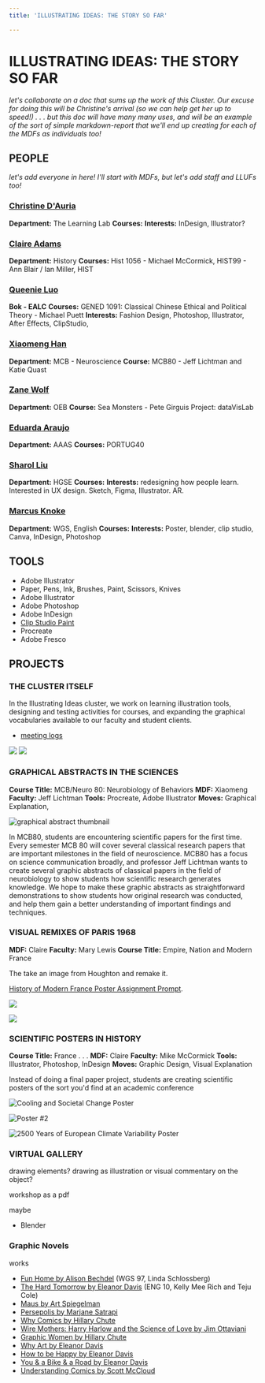```yaml
---
title: 'ILLUSTRATING IDEAS: THE STORY SO FAR'

---
```


# ILLUSTRATING IDEAS: THE STORY SO FAR

*let's collaborate on a doc that sums up the work of this Cluster. Our excuse for doing this will be Christine's arrival (so we can help get her up to speed!) . . . but this doc will have many many uses, and will be an example of the sort of simple markdown-report that we'll end up creating for each of the MDFs as individuals too!*

## PEOPLE

*let's add everyone in here! I'll start with MDFs, but let's add staff and LLUFs too!*

### [Christine D'Auria](/need-link)
**Department:** The Learning Lab
**Courses:**
**Interests:** InDesign, Illustrator?

### [Claire Adams](/1O1-Vf71Raqvf2QRgRjiQg)
**Department:** History
**Courses:** Hist 1056 - Michael McCormick, HIST99 - Ann Blair / Ian Miller, HIST 

### [Queenie Luo](/kWSZ3xTjRRiNtZZY4NoTuA)
**Bok - EALC**
**Courses:** GENED 1091: Classical Chinese Ethical and Political Theory - Michael Puett
**Interests:** Fashion Design, Photoshop, Illustrator, After Effects, ClipStudio, 

### [Xiaomeng Han](/VkSfif98Qi-T5rJkX17yEw)
**Department:** MCB - Neuroscience
**Course:** MCB80 - Jeff Lichtman and Katie Quast

### [Zane Wolf](/jep5aiPnTwOA02YuRQyX7Q)
**Department:** OEB
**Course:** Sea Monsters - Pete Girguis
Project: dataVisLab

### [Eduarda Araujo](/cyQdS9SDSM6G1-p5o81QYA)
**Department:** AAAS
**Courses:** PORTUG40

### [Sharol Liu](/a7RkumDORX-QiGwazsnXsQ)
**Department:** HGSE
**Courses:** 
**Interests:** redesigning how people learn. Interested in UX design. Sketch, Figma, Illustrator. AR. 

### [Marcus Knoke](/x0Bus_gZRlC-8akEc_BShA)
**Department:** WGS, English
**Courses:** 
**Interests:** Poster, blender, clip studio, Canva, InDesign, Photoshop

## TOOLS

* Adobe Illustrator
* Paper, Pens, Ink, Brushes, Paint, Scissors, Knives
* Adobe Illustrator
* Adobe Photoshop
* Adobe InDesign
* [Clip Studio Paint](https://www.clipstudio.net/en/)
* Procreate
* Adobe Fresco

## PROJECTS

### THE CLUSTER ITSELF

In the Illustrating Ideas cluster, we work on learning illustration tools, designing and testing activities for courses, and expanding the graphical vocabularies available to our faculty and student clients.
* [meeting logs](https://hackmd.io/1Fi0BuwaTeeOGWtD4Y-SjA)

![](https://files.slack.com/files-pri/T0HTW3H0V-F02L2BRSUNM/workshop_sketch.jpg?pub_secret=ab7afa92fe)
![](https://files.slack.com/files-pri/T0HTW3H0V-F02L4LXLBU3/final.jpg?pub_secret=0bc10e63a8)


### GRAPHICAL ABSTRACTS IN THE SCIENCES

**Course Title:** MCB/Neuro 80: Neurobiology of Behaviors 
**MDF:** Xiaomeng
**Faculty:** Jeff Lichtman
**Tools:** Procreate, Adobe Illustrator
**Moves:** Graphical Explanation, 

![graphical abstract thumbnail](https://files.slack.com/files-pri/T0HTW3H0V-F02EU2523U3/graphical_abstract_thumbnail.png?pub_secret=e1e3d7f319)

In MCB80, students are encountering scientific papers for the first time. Every semester MCB 80 will cover several classical research papers that are important milestones in the field of neuroscience. MCB80 has a focus on science communication broadly, and professor Jeff Lichtman wants to create several graphic abstracts of classical papers in the field of neurobiology to show students how scientific research generates knowledge. We hope to make these graphic abstracts as straightforward demonstrations to show students how original research was conducted, and help them gain a better understanding of important findings and techniques.


### VISUAL REMIXES OF PARIS 1968 

**MDF:** Claire
**Faculty:** Mary Lewis
**Course Title:** Empire, Nation and Modern France 

The take an image from Houghton and remake it.

[History of Modern France Poster Assignment Prompt](https://slack-files.com/T0HTW3H0V-F02LCCA370A-66111e841b).

![](https://files.slack.com/files-pri/T0HTW3H0V-F02LG8ASSGJ/claire-68-004.jpg?pub_secret=302bc7a973)

![](https://files.slack.com/files-pri/T0HTW3H0V-F02LG29SW2E/claire-68-001.jpg?pub_secret=f285a69731)

### SCIENTIFIC POSTERS IN HISTORY

**Course Title:** France . . . 
**MDF:** Claire
**Faculty:** Mike McCormick
**Tools:** Illustrator, Photoshop, InDesign
**Moves:** Graphic Design, Visual Explanation

Instead of doing a final paper project, students are creating scientific posters of the sort you'd find at an academic conference

![Cooling and Societal Change Poster](https://files.slack.com/files-pri/T0HTW3H0V-F02M3PTH7L5/img_8327.jpeg?pub_secret=fb1d82635a)

![Poster #2](https://files.slack.com/files-pri/T0HTW3H0V-F02M3PTV7B7/img_8330.jpeg?pub_secret=92782568ae)

![2500 Years of European Climate Variability Poster](https://files.slack.com/files-pri/T0HTW3H0V-F02MWDYFTKJ/img_8331_2.jpeg?pub_secret=1dbf6dad80)


### VIRTUAL GALLERY

drawing elements? drawing as illustration or visual commentary on the object?

workshop as a pdf

maybe
* Blender


### Graphic Novels

works
* [Fun Home by Alison Bechdel](https://www.amazon.com/Fun-Home-Tragicomic-Alison-Bechdel/dp/0618871713/ref=sr_1_1?keywords=fun+home&qid=1636994359&sr=8-1) (WGS 97, Linda Schlossberg)
* [The Hard Tomorrow by Eleanor Davis](https://www.amazon.com/Hard-Tomorrow-Eleanor-Davis/dp/1770463739/ref=sr_1_1?keywords=the+hard+tomorrow&qid=1636994409&sr=8-1) (ENG 10, Kelly Mee Rich and Teju Cole)
* [Maus by Art Spiegelman](https://www.amazon.com/Complete-Maus-Art-Spiegelman/dp/0679406417/ref=sr_1_2?crid=2580F8EXIWQV9&keywords=maus+art+spiegelman&qid=1637092671&sprefix=maus+art+spiegel%2Caps%2C469&sr=8-2)
* [Persepolis by Marjane Satrapi](https://www.amazon.com/Persepolis-Childhood-Pantheon-Graphic-Library/dp/037571457X/ref=sr_1_1?crid=2RDCLADPTBV4O&keywords=persepolis+marjane+satrapi&qid=1637092696&sprefix=persepolis+marja%2Caps%2C193&sr=8-1)
* [Why Comics by Hillary Chute](https://www.amazon.com/Why-Comics-Underground-Hillary-Chute/dp/0062476807/ref=sr_1_1?keywords=why+comics+hillary+chute&qid=1637092715&sr=8-1)
* [Wire Mothers: Harry Harlow and the Science of Love by Jim Ottaviani](https://www.amazon.com/Wire-Mothers-Harry-Harlow-Science/dp/097880371X/ref=sr_1_1?keywords=wire+mothers+jim+ottaviani&qid=1637092737&sr=8-1)
* [Graphic Women by Hillary Chute](https://www.amazon.com/Graphic-Women-Narrative-Contemporary-Culture/dp/0231150636/ref=sr_1_1?keywords=graphic+women+hillary+chute&qid=1637092762&sr=8-1)
* [Why Art by Eleanor Davis](https://www.amazon.com/Why-Art-Eleanor-Davis-ebook/dp/B0787KGZVF/ref=sr_1_1?crid=BBAB35NXWSIZ&keywords=why+art+eleanor+davis&qid=1637092778&sprefix=why+art+ele%2Caps%2C156&sr=8-1)
* [How to be Happy by Eleanor Davis](https://www.amazon.com/How-Be-Happy-Eleanor-Davis/dp/1606997408/ref=sr_1_1?keywords=how+to+be+happy+eleanor+davis&qid=1637092794&sr=8-1)
* [You & a Bike & a Road by Eleanor Davis](https://www.amazon.com/You-Bike-Road-Eleanor-Davis/dp/1927668409/ref=sr_1_1?crid=2580F8EXIWQV9&keywords=you+and+a+bike+and+a+road+eleanor+davis&qid=1637092984&sprefix=maus+art+spiegel%2Caps%2C469&sr=8-1)
* [Understanding Comics by Scott McCloud](https://www.amazon.com/Understanding-Comics-Invisible-Scott-McCloud/dp/006097625X/ref=sr_1_1?crid=1IJWMGP61JHX9&keywords=understanding+comics+scott+mccloud&qid=1637092812&sprefix=understanding+comics+scott%2Caps%2C164&sr=8-1)